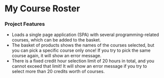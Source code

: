 # My Course Roster

### Project Features

- Loads a single page application (SPA) with several programming-related courses, which can be added to the basket.
- The basket of products shows the names of the courses selected, but you can pick a specific course only once! If you try to pick the same course again, it will show an error message.
- There is a fixed credit hour selection limit of 20 hours in total, and you cannot exceed that limit! It will show an error message if you try to select more than 20 credits worth of courses.
